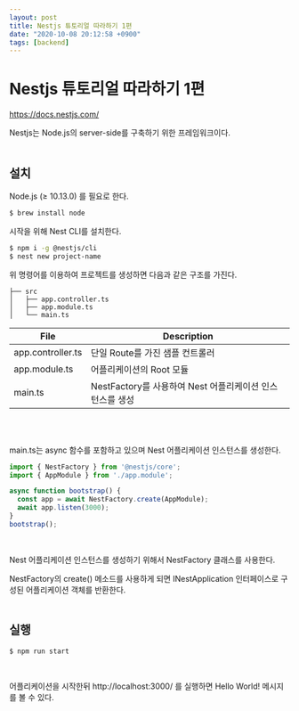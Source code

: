 ```yaml
---
layout: post
title: Nestjs 튜토리얼 따라하기 1편
date: "2020-10-08 20:12:58 +0900"
tags: [backend]
---
```


# Nestjs 튜토리얼 따라하기 1편

https://docs.nestjs.com/

Nestjs는 Node.js의 server-side를 구축하기 위한 프레임워크이다.
<br/>
<br/>

## 설치

Node.js (≥ 10.13.0) 를 필요로 한다.
```bash
$ brew install node
```

시작을 위해 Nest CLI를 설치한다.
```bash
$ npm i -g @nestjs/cli
$ nest new project-name
```

위 명령어를 이용하여 프로젝트를 생성하면 다음과 같은 구조를 가진다.

```text
├── src
│   ├── app.controller.ts
│   ├── app.module.ts
│   └── main.ts
```

|File|Description|
|----|---|
|app.controller.ts|단일 Route를 가진 샘플 컨트롤러|
|app.module.ts|어플리케이션의 Root 모듈|
|main.ts|NestFactory를 사용하여 Nest 어플리케이션 인스턴스를 생성|

<br/>
<br/>

main.ts는 async 함수를 포함하고 있으며 Nest 어플리케이션 인스턴스를 생성한다.

```typescript
import { NestFactory } from '@nestjs/core';
import { AppModule } from './app.module';

async function bootstrap() {
  const app = await NestFactory.create(AppModule);
  await app.listen(3000);
}
bootstrap();
```
<br/>

Nest 어플리케이션 인스턴스를 생성하기 위해서 NestFactory 클래스를 사용한다.
<br/>

NestFactory의 create() 메소드를 사용하게 되면 INestApplication 인터페이스로 구성된 어플리케이션 객체를 반환한다.
<br/>
<br/>

## 실행
```bash
$ npm run start
```
<br/>

어플리케이션을 시작한뒤 http://localhost:3000/ 를 실행하면 Hello World! 메시지를 볼 수 있다.
